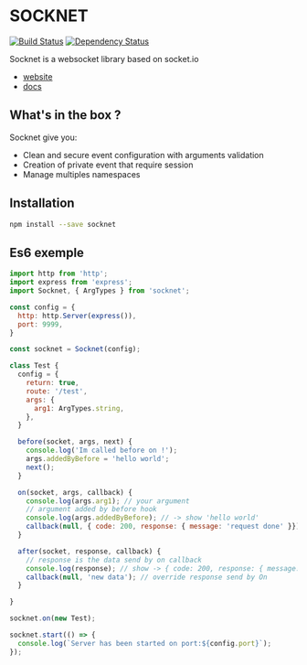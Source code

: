 # SOCKNET

[![Build Status](https://travis-ci.org/leon3s/socknet.svg?branch=master)](https://travis-ci.org/leon3s/socknet)
[![Dependency Status](https://david-dm.org/leon3s/socknet.svg)](https://david-dm.org/leon3s/socknet.svg)

Socknet is a websocket library based on socket.io
- [website](https://leon3s.github.io/socknet)
- [docs](https://leon3s.github.io/socknet/docs)

## What's in the box ?
Socknet give you:
- Clean and secure event configuration with arguments validation
- Creation of private event that require session
- Manage multiples namespaces

## Installation
```sh
npm install --save socknet
```

## Es6 exemple
```js
import http from 'http';
import express from 'express';
import Socknet, { ArgTypes } from 'socknet';

const config = {
  http: http.Server(express()),
  port: 9999,
}

const socknet = Socknet(config);

class Test {
  config = {
    return: true,
    route: '/test',
    args: {
      arg1: ArgTypes.string,
    },
  }

  before(socket, args, next) {
    console.log('Im called before on !');
    args.addedByBefore = 'hello world';
    next();
  }

  on(socket, args, callback) {
    console.log(args.arg1); // your argument
    // argument added by before hook
    console.log(args.addedByBefore); // -> show 'hello world'
    callback(null, { code: 200, response: { message: 'request done' }}); // your response
  }

  after(socket, response, callback) {
    // response is the data send by on callback
    console.log(response); // show -> { code: 200, response: { message: 'request done' }}
    callback(null, 'new data'); // override response send by On
  }

}

socknet.on(new Test);

socknet.start(() => {
  console.log(`Server has been started on port:${config.port}`);
});

```
